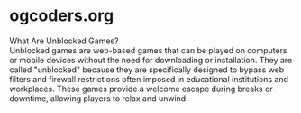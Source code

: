 # ogcoders.org

What Are Unblocked Games?
<br>
Unblocked games are web-based games that can be played on computers or mobile devices without the need for downloading or installation. They are called "unblocked" because they are specifically designed to bypass web filters and firewall restrictions often imposed in educational institutions and workplaces. These games provide a welcome escape during breaks or downtime, allowing players to relax and unwind.

